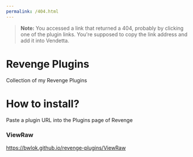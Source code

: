 ```yaml
---
permalink: /404.html
---
```

> **Note:** You accessed a link that returned a 404, probably by clicking one of the plugin links. You're supposed to copy the link address and add it into Vendetta.

# Revenge Plugins

Collection of my Revenge Plugins

# How to install?
Paste a plugin URL into the Plugins page of Revenge


### ViewRaw
 https://bwlok.github.io/revenge-plugins/ViewRaw
